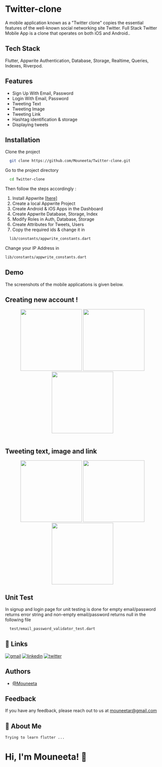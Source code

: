 # Twitter-clone

A mobile application known as a "Twitter clone" copies the essential features of the well-known social networking site Twitter. Full Stack Twitter Mobile App is a clone that operates on both iOS and Android..

## Tech Stack
Flutter, Appwrite Authentication, Database, Storage, Realtime, Queries, Indexes, Riverpod.
## Features

- Sign Up With Email, Password
- Login With Email, Password
- Tweeting Text
- Tweeting Image
- Tweeting Link
- Hashtag identification & storage
- Displaying tweets

## Installation

Clone the project

```bash
  git clone https://github.com/Mouneeta/Twitter-clone.git
```

Go to the project directory

```bash
  cd Twitter-clone 
```

Then follow the steps accordingly :


1. Install Appwrite  [[here]](https://appwrite.io/docs/installation)
2. Create a local Appwrite Project
3. Create Android & iOS Apps in the Dashboard
4. Create Appwrite Database, Storage, Index
5. Modify Roles in Auth, Database, Storage
6. Create Attributes for Tweets, Users
7. Copy the required ids & change it in
```bash
  lib/constants/appwrite_constants.dart 
```
Change your IP Address in
```bash
lib/constants/appwrite_constants.dart
```


## Demo
The screenshots of the mobile applications is given below.

## Creating new account !

<div align = 'center'>
<img width="200"  src="https://user-images.githubusercontent.com/71824279/232725489-5d7db2e6-ae8c-4da5-a845-3dfd1bff6b1d.png">
<img width="200"  src="https://user-images.githubusercontent.com/71824279/232722075-bbf33cf9-1448-483c-8e78-f64b9c140ca5.png">
<img width="200"  src="https://user-images.githubusercontent.com/71824279/232726303-a1b44a3e-4097-4fc8-bcdd-0ba009eda18d.png">
</div>

<br>

## Tweeting text, image and link
<div align='center'>
<img width="200"  src="https://user-images.githubusercontent.com/71824279/232726347-cf690065-a909-45b0-b282-88b4de6c1507.png">
<img width="200"  src="https://user-images.githubusercontent.com/71824279/232726212-b646e063-d29c-4698-be21-264520d9fb0e.png">
<img width="200"  src="https://user-images.githubusercontent.com/71824279/232726232-781339be-9e82-469a-8fe2-77a825807e3e.png">
</div>

## Unit Test

In signup and login page for unit testing is done for empty email/password returns error string and non-empty email/password returns null in the following file

```bash
  test/email_password_validator_test.dart
```



## 🔗 Links
[![gmail](https://img.shields.io/badge/gmail-000?style=for-the-badge&logo=gmail&logoColor=white)](https://katherineoelsner.com/)
[![linkedin](https://img.shields.io/badge/linkedin-0A66C2?style=for-the-badge&logo=linkedin&logoColor=white)](https://www.linkedin.com/)
[![twitter](https://img.shields.io/badge/twitter-1DA1F2?style=for-the-badge&logo=twitter&logoColor=white)](https://twitter.com/)


## Authors

- [@Mouneeta](https://www.github.com/Mouneeta)



## Feedback

If you have any feedback, please reach out to us at mouneetar@gmail.com


## 🚀 About Me
    Trying to learn flutter ...


# Hi, I'm Mouneeta! 👋







